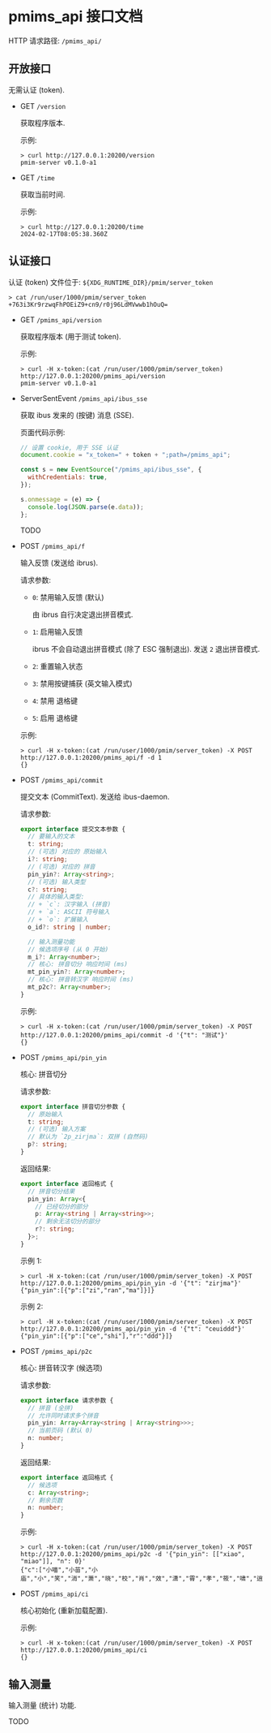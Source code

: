 # pmims_api 接口文档

HTTP 请求路径: `/pmims_api/`

## 开放接口

无需认证 (token).

- GET `/version`

  获取程序版本.

  示例:

  ```
  > curl http://127.0.0.1:20200/version
  pmim-server v0.1.0-a1
  ```

- GET `/time`

  获取当前时间.

  示例:

  ```
  > curl http://127.0.0.1:20200/time
  2024-02-17T08:05:38.360Z
  ```

## 认证接口

认证 (token) 文件位于: `${XDG_RUNTIME_DIR}/pmim/server_token`

```
> cat /run/user/1000/pmim/server_token
+763i3Kr9rzwqFhPOEiZ9+cn9/r0j96LdMVwwb1hOuQ=
```

- GET `/pmims_api/version`

  获取程序版本 (用于测试 token).

  示例:

  ```
  > curl -H x-token:(cat /run/user/1000/pmim/server_token) http://127.0.0.1:20200/pmims_api/version
  pmim-server v0.1.0-a1
  ```

- ServerSentEvent `/pmims_api/ibus_sse`

  获取 ibus 发来的 (按键) 消息 (SSE).

  页面代码示例:

  ```js
  // 设置 cookie, 用于 SSE 认证
  document.cookie = "x_token=" + token + ";path=/pmims_api";

  const s = new EventSource("/pmims_api/ibus_sse", {
    withCredentials: true,
  });

  s.onmessage = (e) => {
    console.log(JSON.parse(e.data));
  };
  ```

  TODO

- POST `/pmims_api/f`

  输入反馈 (发送给 ibrus).

  请求参数:

  - `0`: 禁用输入反馈 (默认)

    由 ibrus 自行决定退出拼音模式.

  - `1`: 启用输入反馈

    ibrus 不会自动退出拼音模式 (除了 ESC 强制退出). 发送 `2` 退出拼音模式.

  - `2`: 重置输入状态

  - `3`: 禁用按键捕获 (英文输入模式)

  - `4`: 禁用 退格键

  - `5`: 启用 退格键

  示例:

  ```
  > curl -H x-token:(cat /run/user/1000/pmim/server_token) -X POST http://127.0.0.1:20200/pmims_api/f -d 1
  {}
  ```

- POST `/pmims_api/commit`

  提交文本 (CommitText). 发送给 ibus-daemon.

  请求参数:

  ```ts
  export interface 提交文本参数 {
    // 要输入的文本
    t: string;
    // (可选) 对应的 原始输入
    i?: string;
    // (可选) 对应的 拼音
    pin_yin?: Array<string>;
    // (可选) 输入类型
    c?: string;
    // 具体的输入类型:
    // + `c`: 汉字输入 (拼音)
    // + `a`: ASCII 符号输入
    // + `o`: 扩展输入
    o_id?: string | number;

    // 输入测量功能
    // 候选项序号 (从 0 开始)
    m_i?: Array<number>;
    // 核心: 拼音切分 响应时间 (ms)
    mt_pin_yin?: Array<number>;
    // 核心: 拼音转汉字 响应时间 (ms)
    mt_p2c?: Array<number>;
  }
  ```

  示例:

  ```
  > curl -H x-token:(cat /run/user/1000/pmim/server_token) -X POST http://127.0.0.1:20200/pmims_api/commit -d '{"t": "测试"}'
  {}
  ```

- POST `/pmims_api/pin_yin`

  核心: 拼音切分

  请求参数:

  ```ts
  export interface 拼音切分参数 {
    // 原始输入
    t: string;
    // (可选) 输入方案
    // 默认为 `2p_zirjma`: 双拼 (自然码)
    p?: string;
  }
  ```

  返回结果:

  ```ts
  export interface 返回格式 {
    // 拼音切分结果
    pin_yin: Array<{
      // 已经切分的部分
      p: Array<string | Array<string>>;
      // 剩余无法切分的部分
      r?: string;
    }>;
  }
  ```

  示例 1:

  ```
  > curl -H x-token:(cat /run/user/1000/pmim/server_token) -X POST http://127.0.0.1:20200/pmims_api/pin_yin -d '{"t": "zirjma"}'
  {"pin_yin":[{"p":["zi","ran","ma"]}]}
  ```

  示例 2:

  ```
  > curl -H x-token:(cat /run/user/1000/pmim/server_token) -X POST http://127.0.0.1:20200/pmims_api/pin_yin -d '{"t": "ceuiddd"}'
  {"pin_yin":[{"p":["ce","shi"],"r":"ddd"}]}
  ```

- POST `/pmims_api/p2c`

  核心: 拼音转汉字 (候选项)

  请求参数:

  ```ts
  export interface 请求参数 {
    // 拼音 (全拼)
    // 允许同时请求多个拼音
    pin_yin: Array<Array<string | Array<string>>>;
    // 当前页码 (默认 0)
    n: number;
  }
  ```

  返回结果:

  ```ts
  export interface 返回格式 {
    // 候选项
    c: Array<string>;
    // 剩余页数
    n: number;
  }
  ```

  示例:

  ```
  > curl -H x-token:(cat /run/user/1000/pmim/server_token) -X POST http://127.0.0.1:20200/pmims_api/p2c -d '{"pin_yin": [["xiao", "miao"]], "n": 0}'
  {"c":["小喵","小苗","小庙","小","笑","消","萧","晓","校","肖","效","潇","霄","孝","筱","啸","逍","嚣","宵","销","箫","削","哮","骁","枭","绡","硝","淆","哓","魈","鸮","崤","翛","虓","蛸","枵","皛","涍","洨","猇","敩","滧","蟏","𫍲"],"n":0}
  ```

- POST `/pmims_api/ci`

  核心初始化 (重新加载配置).

  示例:

  ```
  > curl -H x-token:(cat /run/user/1000/pmim/server_token) -X POST http://127.0.0.1:20200/pmims_api/ci
  {}
  ```

## 输入测量

输入测量 (统计) 功能.

TODO

